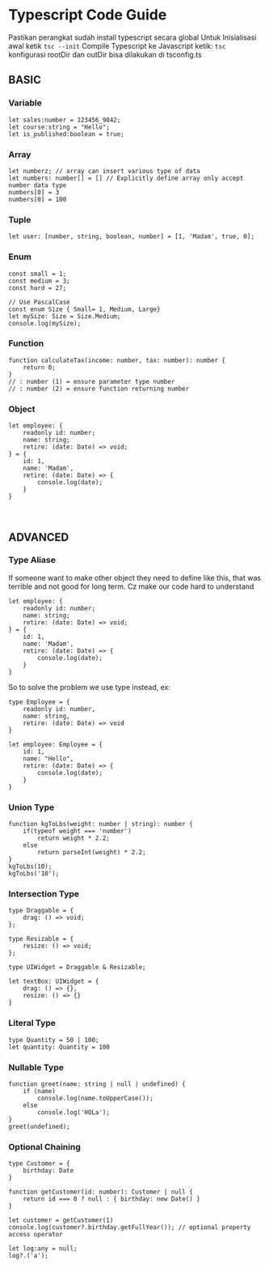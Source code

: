 # Typescript Code Guide
Pastikan perangkat sudah install typescript secara global
Untuk Inisialisasi awal ketik `tsc --init`
Compile Typescript ke Javascript ketik: `tsc`
konfigurasi rootDir dan outDir bisa dilakukan di tsconfig.ts
&nbsp;
## BASIC
### Variable
```
let sales:number = 123456_9842;
let course:string = "Hello";
let is_published:boolean = true;
```
### Array
```
let numberz; // array can insert various type of data
let numbers: number[] = [] // Explicitly define array only accept number data type
numbers[0] = 3
numbers[0] = 100
```
### Tuple
```
let user: [number, string, boolean, number] = [1, 'Madam', true, 0];
```
### Enum
```
const small = 1;
const medium = 3;
const hard = 27;

// Use PascalCase
const enum Size { Small= 1, Medium, Large}
let mySize: Size = Size.Medium;
console.log(mySize);
```
### Function
```
function calculateTax(income: number, tax: number): number {
    return 0;
}
// : number (1) = ensure parameter type number 
// : number (2) = ensure function returning number
```
### Object
```
let employee: {
    readonly id: number;
    name: string;
    retire: (date: Date) => void;
} = {
    id: 1,
    name: 'Madam',
    retire: (date: Date) => {
        console.log(date);
    }
}
```
&nbsp;
## ADVANCED
### Type Aliase
If someone want to make other object they need to define like this, that was terrible and not good for long term. Cz make our code hard to understand
```
let employee: {
    readonly id: number;
    name: string;
    retire: (date: Date) => void;
} = {
    id: 1,
    name: 'Madam',
    retire: (date: Date) => {
        console.log(date);
    }
}
```
So to solve the problem we use type instead, ex:
```
type Employee = {
    readonly id: number,
    name: string,
    retire: (date: Date) => void
}

let employee: Employee = {
    id: 1,
    name: "Hello",
    retire: (date: Date) => {
        console.log(date);
    }
}
```
### Union Type
```
function kgToLbs(weight: number | string): number {
    if(typeof weight === 'number')
        return weight * 2.2;
    else
        return parseInt(weight) * 2.2;
}
kgToLbs(10);
kgToLbs('10');
```
### Intersection Type
```
type Draggable = {
    drag: () => void;
};

type Resizable = {
    resize: () => void;
};

type UIWidget = Draggable & Resizable;

let textBox: UIWidget = {
    drag: () => {},
    resize: () => {}
}
```
### Literal Type
```
type Quantity = 50 | 100;
let quantity: Quantity = 100
```
### Nullable Type
```
function greet(name: string | null | undefined) {
    if (name)
        console.log(name.toUpperCase());
    else
        console.log('HOLa');
}
greet(undefined);
```
### Optional Chaining
```
type Customer = {
    birthday: Date
}

function getCustomer(id: number): Customer | null {
    return id === 0 ? null : { birthday: new Date() }
}

let customer = getCustomer(1)
console.log(customer?.birthday.getFullYear()); // optional property access operator

let log:any = null;
log?.('a');
```
 
